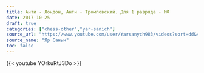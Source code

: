 ```yaml
---
title: Анти - Лондон, Анти - Тромповский. Для 1 разряда - МФ
date: 2017-10-25
draft: true
categories: ["chess-other","yar-sanich"]
source_url: "https://www.youtube.com/user/Yarsanych983/videos?sort=dd&view=0&flow=grid"
source_name: "Яр Саныч"
toc: false
---
```


<!--more-->
<div class="container">
  <div class="row">
    <div class="col-12">
      {{< youtube YOrkuRtJ3Do >}}
    </div>
  </div>
</div>
